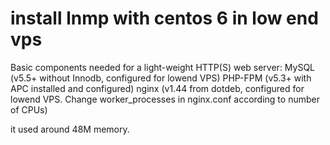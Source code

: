 install lnmp with centos 6 in low end vps
================
Basic components needed for a light-weight HTTP(S) web server:
MySQL (v5.5+ without Innodb, configured for lowend VPS)
PHP-FPM (v5.3+ with APC installed and configured)
nginx (v1.44 from dotdeb, configured for lowend VPS. Change worker_processes in nginx.conf according to number of CPUs)

it used around 48M memory.
